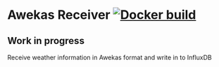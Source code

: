# Awekas Receiver [![Docker build](https://github.com/TioRuben/awekas-receiver/actions/workflows/docker-build.yml/badge.svg)](https://github.com/TioRuben/awekas-receiver/actions/workflows/docker-build.yml)

## Work in progress

Receive weather information in Awekas format and write in to InfluxDB

